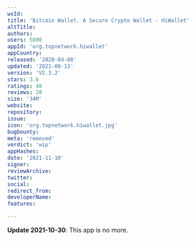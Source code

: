 ```yaml
---
wsId: 
title: 'Bitcoin Wallet. A Secure Crypto Wallet - HiWallet'
altTitle: 
authors: 
users: 5000
appId: 'org.topnetwork.hiwallet'
appCountry: 
released: '2020-04-08'
updated: '2021-08-13'
version: 'V2.3.2'
stars: 3.6
ratings: 48
reviews: 28
size: '34M'
website: 
repository: 
issue: 
icon: 'org.topnetwork.hiwallet.jpg'
bugbounty: 
meta: 'removed'
verdict: 'wip'
appHashes: 
date: '2021-11-10'
signer: 
reviewArchive: 
twitter: 
social: 
redirect_from: 
developerName: 
features: 

---
```


**Update 2021-10-30**: This app is no more.

